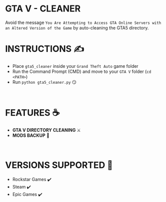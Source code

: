 # GTA V - CLEANER

Avoid the message `You Are Attempting to Access GTA Online Servers with an Altered Version of the Game` by auto-cleaning the GTA5 directory.

# INSTRUCTIONS ✍️
- Place `gta5_cleaner` inside your `Grand Theft Auto` game folder
- Run the Command Prompt (CMD) and move to your `GTA V` folder (`cd <PATH>`)
- Run `python gta5_cleaner.py` :smirk:

<br>

# FEATURES ☕

  - **GTA V DIRECTORY CLEANING** ⚔️
  - **MODS BACKUP** 🥐

<br>

# VERSIONS SUPPORTED 🌉
  - Rockstar Games ✔️
  - Steam ✔️
  - Epic Games ✔️
